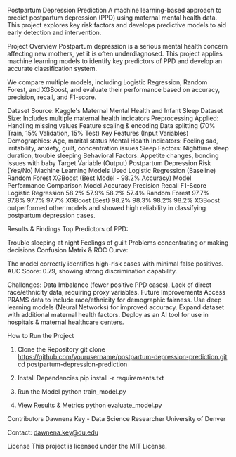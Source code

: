 Postpartum Depression Prediction
A machine learning-based approach to predict postpartum depression (PPD) using maternal mental health data. This project explores key risk factors and develops predictive models to aid early detection and intervention.

Project Overview
Postpartum depression is a serious mental health concern affecting new mothers, yet it is often underdiagnosed. This project applies machine learning models to identify key predictors of PPD and develop an accurate classification system.

We compare multiple models, including Logistic Regression, Random Forest, and XGBoost, and evaluate their performance based on accuracy, precision, recall, and F1-score.

Dataset
Source: Kaggle's Maternal Mental Health and Infant Sleep Dataset
Size: Includes multiple maternal health indicators
Preprocessing Applied:
Handling missing values
Feature scaling & encoding
Data splitting (70% Train, 15% Validation, 15% Test)
Key Features (Input Variables)
Demographics: Age, marital status
Mental Health Indicators: Feeling sad, irritability, anxiety, guilt, concentration issues
Sleep Factors: Nighttime sleep duration, trouble sleeping
Behavioral Factors: Appetite changes, bonding issues with baby
Target Variable (Output)
Postpartum Depression Risk (Yes/No)
Machine Learning Models Used
Logistic Regression (Baseline)
Random Forest
XGBoost (Best Model - 98.2% Accuracy)
Model Performance Comparison
Model	Accuracy	Precision	Recall	F1-Score
Logistic Regression	58.2%	57.9%	58.2%	57.4%
Random Forest	97.7%	97.8%	97.7%	97.7%
XGBoost (Best)	98.2%	98.3%	98.2%	98.2%
XGBoost outperformed other models and showed high reliability in classifying postpartum depression cases.

Results & Findings
Top Predictors of PPD:

Trouble sleeping at night
Feelings of guilt
Problems concentrating or making decisions
Confusion Matrix & ROC Curve:

The model correctly identifies high-risk cases with minimal false positives.
AUC Score: 0.79, showing strong discrimination capability.

Challenges:
Data Imbalance (fewer positive PPD cases).
Lack of direct race/ethnicity data, requiring proxy variables.
Future Improvements
Access PRAMS data to include race/ethnicity for demographic fairness.
Use deep learning models (Neural Networks) for improved accuracy.
Expand dataset with additional maternal health factors.
Deploy as an AI tool for use in hospitals & maternal healthcare centers.

How to Run the Project

1. Clone the Repository
git clone https://github.com/yourusername/postpartum-depression-prediction.git
cd postpartum-depression-prediction

2. Install Dependencies
pip install -r requirements.txt

3. Run the Model
python train_model.py

4. View Results & Metrics
python evaluate_model.py

Contributors
Dawnena Key - Data Science Researcher
University of Denver

Contact: dawnena.key@du.edu

License
This project is licensed under the MIT License.


